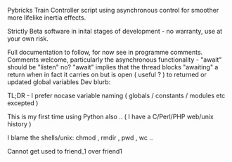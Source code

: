 Pybricks Train Controller script using asynchronous control for smoother more lifelike inertia effects.

Strictly Beta software in inital stages of development - no warranty, use at your own risk.

Full documentation to follow, for now see in programme comments. 
Comments welcome, particularly the asynchronous functionality - "await" should be "listen" no? "await" implies that the thread blocks "awaiting" a return when in fact it carries on but is open ( useful ? ) to returned or updated global variables
Dev blurb:

TL;DR - I prefer nocase variable naming ( globals / constants / modules etc excepted ) 

This is my first time using Python also .. ( I have a C/Perl/PHP web/unix history )

I blame the shells/unix: chmod , rmdir , pwd , wc ..

Cannot get used to friend_1 over friend1